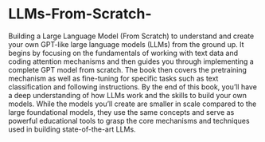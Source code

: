 # LLMs-From-Scratch-
Building a Large Language Model (From Scratch) to understand and create your own GPT-like large language models (LLMs) from the ground up.
It begins by focusing on the fundamentals of working with text data and coding attention mechanisms 
and then guides you through implementing a complete GPT model from scratch.
The book then covers the pretraining mechanism as well as
fine-tuning for specific tasks such as text classification and following instructions. 
By the end of this book, you’ll have a deep understanding of how LLMs work and the skills to build your own models.
While the models you’ll create are smaller in scale compared to the large foundational models, 
they use the same concepts and serve as powerful educational tools to grasp the core mechanisms and techniques
used in building state-of-the-art LLMs.
